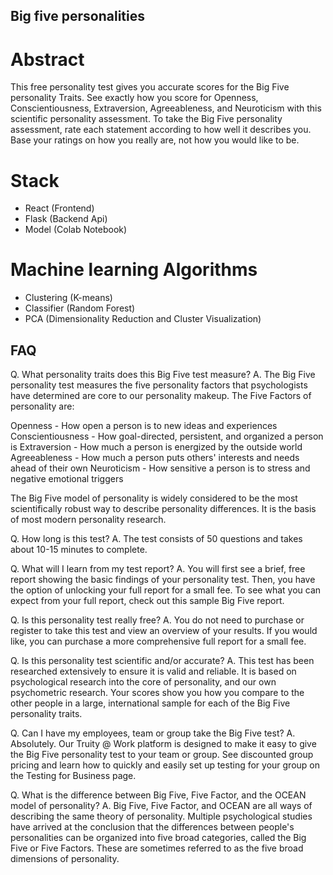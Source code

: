 ## Big five personalities

# Abstract
This free personality test gives you accurate scores for the Big Five personality Traits. 
See exactly how you score for Openness, Conscientiousness, Extraversion, Agreeableness, and Neuroticism with this 
scientific personality assessment. To take the Big Five personality assessment, rate each statement according to how well it describes you. 
Base your ratings on how you really are, not how you would like to be.

# Stack
- React (Frontend)
- Flask (Backend Api)
- Model (Colab Notebook)

# Machine learning Algorithms
- Clustering (K-means)
- Classifier (Random Forest)
- PCA (Dimensionality Reduction and Cluster Visualization)

## FAQ

Q. What personality traits does this Big Five test measure?
A. The Big Five personality test measures the five personality factors that psychologists have determined are core to our personality makeup. The Five Factors of personality are:

Openness - How open a person is to new ideas and experiences
Conscientiousness - How goal-directed, persistent, and organized a person is
Extraversion - How much a person is energized by the outside world
Agreeableness - How much a person puts others' interests and needs ahead of their own
Neuroticism - How sensitive a person is to stress and negative emotional triggers

The Big Five model of personality is widely considered to be the most scientifically robust way to describe personality differences. It is the basis of most modern personality research.

Q. How long is this test?
A. The test consists of 50 questions and takes about 10-15 minutes to complete.
 
Q. What will I learn from my test report?
A. You will first see a brief, free report showing the basic findings of your personality test. Then, you have the option of unlocking your full report for a small fee. To see what you can expect from your full report, check out this sample Big Five report.

Q. Is this personality test really free?
A. You do not need to purchase or register to take this test and view an overview of your results. If you would like, you can purchase a more comprehensive full report for a small fee.

Q. Is this personality test scientific and/or accurate?
A. This test has been researched extensively to ensure it is valid and reliable. It is based on psychological research into the core of personality, and our own psychometric research. Your scores show you how you compare to the other people in a large, international sample for each of the Big Five personality traits.

Q. Can I have my employees, team or group take the Big Five test?
A. Absolutely. Our Truity @ Work platform is designed to make it easy to give the Big Five personality test to your team or group. See discounted group pricing and learn how to quickly and easily set up testing for your group on the Testing for Business page.

Q. What is the difference between Big Five, Five Factor, and the OCEAN model of personality?
A. Big Five, Five Factor, and OCEAN are all ways of describing the same theory of personality. Multiple psychological studies have arrived at the conclusion that the differences between people's personalities can be organized into five broad categories, called the Big Five or Five Factors. These are sometimes referred to as the five broad dimensions of personality.
